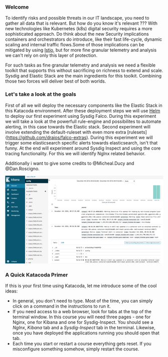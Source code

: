### Welcome

To identify risks and possible threats in our IT landscape, you need to gather all data that is relevant. But how do you know it's relevant ??? With new technologies like Kubernetes (k8s) digital security requires a more sophisticated approach. Do think about the new Security implications containers and orchestrators do introduce, like their fast life-cycle, dynamic scaling and internal traffic flows.Some of those implications can be mitigated by using [Istio](https://istio.io/), but for more fine granular telemetry and analysis we can't rely on only this layer of protection.

For such tasks as fine granular telemetry and analysis we need a flexible toolkit that supports this without sacrificing on richness to extend and scale. 
Sysdig and Elastic Stack are the main ingredients for this toolkit. Combining those two forces will deliver best of both worlds.

### Let's take a look at the goals

First of all we will deploy the necessary components like the Elastic Stack in this Katacoda environment. After these deployment steps we will use [Helm](https://helm.sh/) to deploy our first experiment using Sysdig Falco. During this experiment we will take a look at the powerfull rule-engine and possibilites to automate alerting, in this case towards the Elastic stack. Second experiment will involve extending the default-ruleset with even more extra [rulesets]{https://github.com/draios/falco-extras). During this experiment we will trigger some elasticsearch specific alerts towards elasticsearch, isn't that funny.
At the end will experiment around Sysdig Inspect and using the core tracing functionality. For this we will identify NgInx related behavior.

Additionally i want to give some credits to @Micheal.Ducy and @Dan.Roscigno.

![Kibana Example](https://raw.githubusercontent.com/avwsolutions/katacoda-scenarios/master/setup-your-digital-forensics-platform/images/example1.png)

### A Quick Katacoda Primer
If this is your first time using Katacoda, let me introduce some of the cool ideas:

* In general, you don't need to type.  Most of the time, you can simply click on a command in the instructions to run it.
* If you need access to a web browser, look for tabs at the top of the terminal window. In this course you will need three pages - one for Nginx, one for Kibana and one for Sysdig-Inspect. You should see a *NgInx*, *Kibana* tab and a *Sysdig-Inspect* tab in the terminal. Likewise, once you have deployed the applications running you should open that tab.
* Each time you start or restart a course everything gets reset. If you misconfigure something somehow, simply restart the course.
